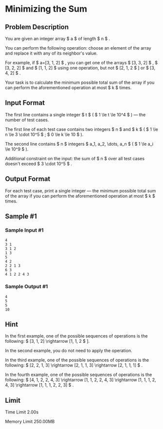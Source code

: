 # Minimizing the Sum

## Problem Description

You are given an integer array $ a $ of length $ n $ .

You can perform the following operation: choose an element of the array and replace it with any of its neighbor's value.

For example, if $ a=[3, 1, 2] $ , you can get one of the arrays $ [3, 3, 2] $ , $ [3, 2, 2] $ and $ [1, 1, 2] $ using one operation, but not $ [2, 1, 2 $ \] or $ [3, 4, 2] $ .

Your task is to calculate the minimum possible total sum of the array if you can perform the aforementioned operation at most $ k $ times.

## Input Format

The first line contains a single integer $ t $ ( $ 1 \le t \le 10^4 $ ) — the number of test cases.

The first line of each test case contains two integers $ n $ and $ k $ ( $ 1 \le n \le 3 \cdot 10^5 $ ; $ 0 \le k \le 10 $ ).

The second line contains $ n $ integers $ a_1, a_2, \dots, a_n $ ( $ 1 \le a_i \le 10^9 $ ).

Additional constraint on the input: the sum of $ n $ over all test cases doesn't exceed $ 3 \cdot 10^5 $ .

## Output Format

For each test case, print a single integer — the minimum possible total sum of the array if you can perform the aforementioned operation at most $ k $ times.

## Sample #1

### Sample Input #1

```
4
3 1
3 1 2
1 3
5
4 2
2 2 1 3
6 3
4 1 2 2 4 3
```

### Sample Output #1

```
4
5
5
10
```

## Hint

In the first example, one of the possible sequences of operations is the following: $ [3, 1, 2] \rightarrow [1, 1, 2 $ \].

In the second example, you do not need to apply the operation.

In the third example, one of the possible sequences of operations is the following: $ [2, 2, 1, 3] \rightarrow [2, 1, 1, 3] \rightarrow [2, 1, 1, 1] $ .

In the fourth example, one of the possible sequences of operations is the following: $ [4, 1, 2, 2, 4, 3] \rightarrow [1, 1, 2, 2, 4, 3] \rightarrow [1, 1, 1, 2, 4, 3] \rightarrow [1, 1, 1, 2, 2, 3] $ .

## Limit



Time Limit
2.00s

Memory Limit
250.00MB